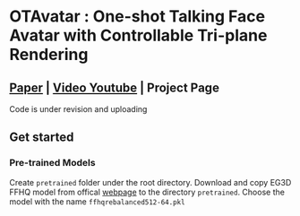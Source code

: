 # OTAvatar : One-shot Talking Face Avatar with Controllable Tri-plane Rendering
## [Paper](https://arxiv.org/abs/2303.14662) | [Video Youtube](https://youtu.be/qpIoMYFr7Aw) | Project Page 

Code is under revision and uploading


## Get started
### Pre-trained Models
Create `pretrained` folder under the root directory. 
Download and copy EG3D FFHQ model from offical [webpage](https://catalog.ngc.nvidia.com/orgs/nvidia/teams/research/models/eg3d) to the directory `pretrained`. Choose the model with the name `ffhqrebalanced512-64.pkl`








